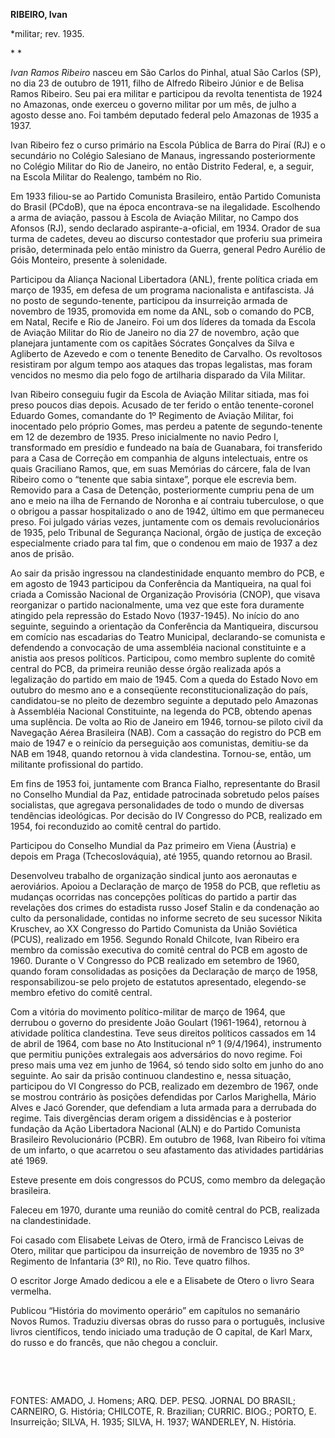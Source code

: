 **RIBEIRO, Ivan**

\*militar; rev. 1935.

* *

*Ivan Ramos Ribeiro* nasceu em São Carlos do Pinhal, atual São Carlos
(SP), no dia 23 de outubro de 1911, filho de Alfredo Ribeiro Júnior e de
Belisa Ramos Ribeiro. Seu pai era militar e participou da revolta
tenentista de 1924 no Amazonas, onde exerceu o governo militar por um
mês, de julho a agosto desse ano. Foi também deputado federal pelo
Amazonas de 1935 a 1937.

Ivan Ribeiro fez o curso primário na Escola Pública de Barra do Piraí
(RJ) e o secundário no Colégio Salesiano de Manaus, ingressando
posteriormente no Colégio Militar do Rio de Janeiro, no então Distrito
Federal, e, a seguir, na Escola Militar do Realengo, também no Rio.

Em 1933 filiou-se ao Partido Comunista Brasileiro, então Partido
Comunista do Brasil (PCdoB), que na época encontrava-se na ilegalidade.
Escolhendo a arma de aviação, passou à Escola de Aviação Militar, no
Campo dos Afonsos (RJ), sendo declarado aspirante-a-oficial, em 1934.
Orador de sua turma de cadetes, deveu ao discurso contestador que
proferiu sua primeira prisão, determinada pelo então ministro da Guerra,
general Pedro Aurélio de Góis Monteiro, presente à solenidade.

Participou da Aliança Nacional Libertadora (ANL), frente política criada
em março de 1935, em defesa de um programa nacionalista e antifascista.
Já no posto de segundo-tenente, participou da insurreição armada de
novembro de 1935, promovida em nome da ANL, sob o comando do PCB, em
Natal, Recife e Rio de Janeiro. Foi um dos líderes da tomada da Escola
de Aviação Militar do Rio de Janeiro no dia 27 de novembro, ação que
planejara juntamente com os capitães Sócrates Gonçalves da Silva e
Agliberto de Azevedo e com o tenente Benedito de Carvalho. Os revoltosos
resistiram por algum tempo aos ataques das tropas legalistas, mas foram
vencidos no mesmo dia pelo fogo de artilharia disparado da Vila Militar.

Ivan Ribeiro conseguiu fugir da Escola de Aviação Militar sitiada, mas
foi preso poucos dias depois. Acusado de ter ferido o então
tenente-coronel Eduardo Gomes, comandante do 1º Regimento de Aviação
Militar, foi inocentado pelo próprio Gomes, mas perdeu a patente de
segundo-tenente em 12 de dezembro de 1935. Preso inicialmente no navio
Pedro I, transformado em presídio e fundeado na baía de Guanabara, foi
transferido para a Casa de Correção em companhia de alguns intelectuais,
entre os quais Graciliano Ramos, que, em suas Memórias do cárcere, fala
de Ivan Ribeiro como o “tenente que sabia sintaxe”, porque ele escrevia
bem. Removido para a Casa de Detenção, posteriormente cumpriu pena de um
ano e meio na ilha de Fernando de Noronha e aí contraiu tuberculose, o
que o obrigou a passar hospitalizado o ano de 1942, último em que
permaneceu preso. Foi julgado várias vezes, juntamente com os demais
revolucionários de 1935, pelo Tribunal de Segurança Nacional, órgão de
justiça de exceção especialmente criado para tal fim, que o condenou em
maio de 1937 a dez anos de prisão.

Ao sair da prisão ingressou na clandestinidade enquanto membro do PCB, e
em agosto de 1943 participou da Conferência da Mantiqueira, na qual foi
criada a Comissão Nacional de Organização Provisória (CNOP), que visava
reorganizar o partido nacionalmente, uma vez que este fora duramente
atingido pela repressão do Estado Novo (1937-1945). No início do ano
seguinte, seguindo a orientação da Conferência da Mantiqueira, discursou
em comício nas escadarias do Teatro Municipal, declarando-se comunista e
defendendo a convocação de uma assembléia nacional constituinte e a
anistia aos presos políticos. Participou, como membro suplente do comitê
central do PCB, da primeira reunião desse órgão realizada após a
legalização do partido em maio de 1945. Com a queda do Estado Novo em
outubro do mesmo ano e a conseqüente reconstitucionalização do país,
candidatou-se no pleito de dezembro seguinte a deputado pelo Amazonas à
Assembléia Nacional Constituinte, na legenda do PCB, obtendo apenas uma
suplência. De volta ao Rio de Janeiro em 1946, tornou-se piloto civil da
Navegação Aérea Brasileira (NAB). Com a cassação do registro do PCB em
maio de 1947 e o reinício da perseguição aos comunistas, demitiu-se da
NAB em 1948, quando retornou à vida clandestina. Tornou-se, então, um
militante profissional do partido.

Em fins de 1953 foi, juntamente com Branca Fialho, representante do
Brasil no Conselho Mundial da Paz, entidade patrocinada sobretudo pelos
países socialistas, que agregava personalidades de todo o mundo de
diversas tendências ideológicas. Por decisão do IV Congresso do PCB,
realizado em 1954, foi reconduzido ao comitê central do partido.

Participou do Conselho Mundial da Paz primeiro em Viena (Áustria) e
depois em Praga (Tchecoslováquia), até 1955, quando retornou ao Brasil.

Desenvolveu trabalho de organização sindical junto aos aeronautas e
aeroviários. Apoiou a Declaração de março de 1958 do PCB, que refletiu
as mudanças ocorridas nas concepções políticas do partido a partir das
revelações dos crimes do estadista russo Josef Stalin e da condenação ao
culto da personalidade, contidas no informe secreto de seu sucessor
Nikita Kruschev, ao XX Congresso do Partido Comunista da União Soviética
(PCUS), realizado em 1956. Segundo Ronald Chilcote, Ivan Ribeiro era
membro da comissão executiva do comitê central do PCB em agosto de 1960.
Durante o V Congresso do PCB realizado em setembro de 1960, quando foram
consolidadas as posições da Declaração de março de 1958,
responsabilizou-se pelo projeto de estatutos apresentado, elegendo-se
membro efetivo do comitê central.

Com a vitória do movimento político-militar de março de 1964, que
derrubou o governo do presidente João Goulart (1961-1964), retornou à
atividade política clandestina. Teve seus direitos políticos cassados em
14 de abril de 1964, com base no Ato Institucional nº 1 (9/4/1964),
instrumento que permitiu punições extralegais aos adversários do novo
regime. Foi preso mais uma vez em junho de 1964, só tendo sido solto em
junho do ano seguinte. Ao sair da prisão continuou clandestino e, nessa
situação, participou do VI Congresso do PCB, realizado em dezembro de
1967, onde se mostrou contrário às posições defendidas por Carlos
Marighella, Mário Alves e Jacó Gorender, que defendiam a luta armada
para a derrubada do regime. Tais divergências deram origem a
dissidências e à posterior fundação da Ação Libertadora Nacional (ALN) e
do Partido Comunista Brasileiro Revolucionário (PCBR). Em outubro de
1968, Ivan Ribeiro foi vítima de um infarto, o que acarretou o seu
afastamento das atividades partidárias até 1969.

Esteve presente em dois congressos do PCUS, como membro da delegação
brasileira.

Faleceu em 1970, durante uma reunião do comitê central do PCB, realizada
na clandestinidade.

Foi casado com Elisabete Leivas de Otero, irmã de Francisco Leivas de
Otero, militar que participou da insurreição de novembro de 1935 no 3º
Regimento de Infantaria (3º RI), no Rio. Teve quatro filhos.

O escritor Jorge Amado dedicou a ele e a Elisabete de Otero o livro
Seara vermelha.

Publicou “História do movimento operário” em capítulos no semanário
Novos Rumos. Traduziu diversas obras do russo para o português,
inclusive livros científicos, tendo iniciado uma tradução de O capital,
de Karl Marx, do russo e do francês, que não chegou a concluir.

 

 

FONTES: AMADO, J. Homens; ARQ. DEP. PESQ. JORNAL DO BRASIL; CARNEIRO, G.
História; CHILCOTE, R. Brazilian; CURRIC. BIOG.; PORTO, E. Insurreição;
SILVA, H. 1935; SILVA, H. 1937; WANDERLEY, N. História.

 
